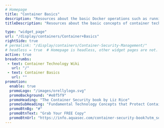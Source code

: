 ```yaml
---
# Homepage
title: "Container Basics"
description: "Resources about the basic Docker operations such as running Docker containers, working with dockerfiles, Docker security, creating and sharing Docker images, storing data within containers and more."
titleDescription: "Resources about the basic concepts of container technology - what are containers and their advantages, containers in the context of agile software development and <a href='/display/containers/Containers+and+DevOps'>DevOps</a>, <a href='/display/containers/Container+Challenges'>container challenges</a>, and how containers interact with IT infrastructure like public and <a href='/display/containers/Containers+and+Private+Clouds'>private clouds</a>." 

type: "widget_page"
url: "/display/containers/Container+Basics" 
rightSide: true 
# permalink: "/display/containers/Container-Security-Management/"
# headless = true  # Homepage is headless, other widget pages are not.
active: true
breadcrumbs:
 - text: Container Technology Wiki
   url: "/"
 - text: Container Basics
   url: ""
promotion:
  enable: true
  promoLogo: "/images/orellylogo.svg"
  promoBackground: "#e8f5f9"
  promoHeading: "The Container Security book by Liz Rice"
  promoSubHeading: "Fundamental Technology Concepts that Protect Containerized Applications"
  promoBtnBg: "#"
  promoBtnText: "Grab Your FREE Copy"
  promoBtnUrl: "https://info.aquasec.com/container-security-book?utm_source=wiki"
---
```



